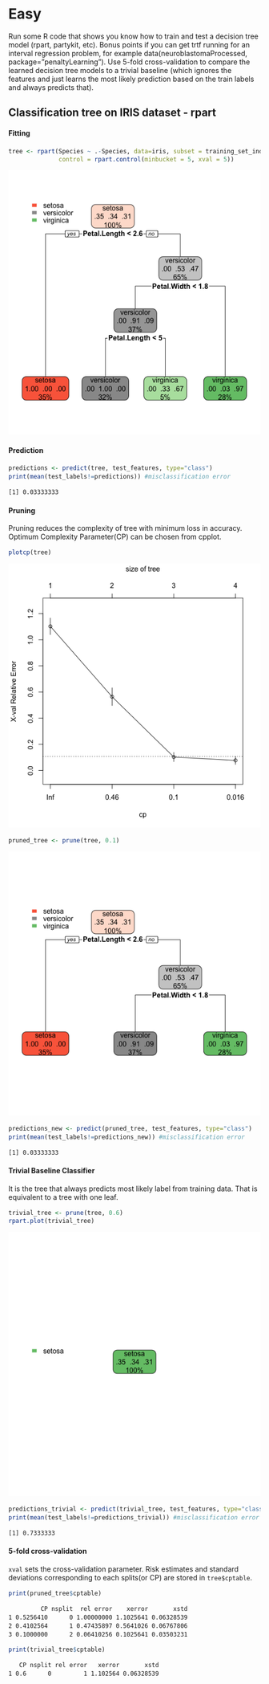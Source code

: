 # Easy

Run some R code that shows you know how to train and test a decision tree model (rpart, partykit, etc). Bonus points if you can get trtf running for an interval regression problem, for example data(neuroblastomaProcessed, package=”penaltyLearning”). Use 5-fold cross-validation to compare the learned decision tree models to a trivial baseline (which ignores the features and just learns the most likely prediction based on the train labels and always predicts that).

## Classification tree on IRIS dataset - rpart

#### Fitting
```R
tree <- rpart(Species ~ .-Species, data=iris, subset = training_set_index, method = "class",
              control = rpart.control(minbucket = 5, xval = 5))
```
![alt text](https://github.com/abinthomasonline/mmit_gsoc2018/blob/master/easy/plots/rpart_tree.png "Classification tree")

#### Prediction
```R
predictions <- predict(tree, test_features, type="class")
print(mean(test_labels!=predictions)) #misclassification error
```

```sh
[1] 0.03333333
```

#### Pruning
Pruning reduces the complexity of tree with minimum loss in accuracy. Optimum Complexity Parameter(CP) can be chosen from cpplot.

```R
plotcp(tree)
```

![alt text](https://github.com/abinthomasonline/mmit_gsoc2018/blob/master/easy/plots/rpart_cp.png "CP plot")

```R
pruned_tree <- prune(tree, 0.1)
```

![alt text](https://github.com/abinthomasonline/mmit_gsoc2018/blob/master/easy/plots/rpart_pruned.png "Pruned Tree")

```R
predictions_new <- predict(pruned_tree, test_features, type="class")
print(mean(test_labels!=predictions_new)) #misclassification error
```

```sh
[1] 0.03333333
```

#### Trivial Baseline Classifier
It is the tree that always predicts most likely label from training data. That is equivalent to a tree with one leaf.

```R
trivial_tree <- prune(tree, 0.6)
rpart.plot(trivial_tree)
```

![alt text](https://github.com/abinthomasonline/mmit_gsoc2018/blob/master/easy/plots/rpart_trivial.png "Trivial Tree")

```R
predictions_trivial <- predict(trivial_tree, test_features, type="class")
print(mean(test_labels!=predictions_trivial)) #misclassification error
```

```sh
[1] 0.7333333
```

#### 5-fold cross-validation
`xval` sets the cross-validation parameter. Risk estimates and standard deviations corresponding to each splits(or CP) are stored in `tree$cptable`.

```R
print(pruned_tree$cptable)
```

```sh
         CP nsplit  rel error    xerror       xstd
1 0.5256410      0 1.00000000 1.1025641 0.06328539
2 0.4102564      1 0.47435897 0.5641026 0.06767806
3 0.1000000      2 0.06410256 0.1025641 0.03503231
```

```R
print(trivial_tree$cptable)
```

```sh
   CP nsplit rel error   xerror       xstd
1 0.6      0         1 1.102564 0.06328539
```
